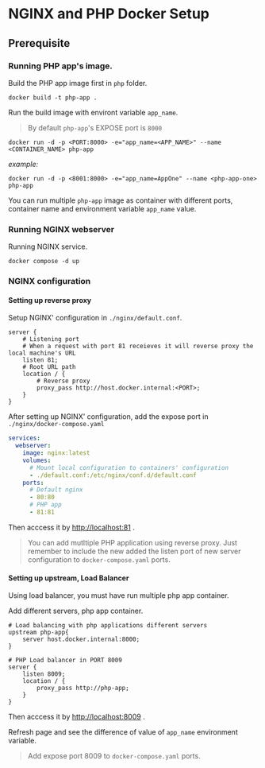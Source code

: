 # NGINX and PHP Docker Setup

## Prerequisite

### Running PHP app's image.

Build the PHP app image first in `php` folder.

```console
docker build -t php-app .
```

Run the build image with environt variable `app_name`.
> By default `php-app`'s EXPOSE port is `8000`

```console
docker run -d -p <PORT:8000> -e="app_name=<APP_NAME>" --name <CONTAINER_NAME> php-app
```

*example:*
```console
docker run -d -p <8001:8000> -e="app_name=AppOne" --name <php-app-one> php-app
```

You can run multiple `php-app` image as container with different ports, container name and environment variable `app_name` value.

### Running NGINX webserver

Running NGINX service.
```console
docker compose -d up
```

### NGINX configuration

#### Setting up reverse proxy

Setup NGINX' configuration in `./nginx/default.conf`.

```nginxconf
server {
    # Listening port
    # When a request with port 81 receieves it will reverse proxy the local machine's URL
    listen 81;
    # Root URL path
    location / {
        # Reverse proxy
        proxy_pass http://host.docker.internal:<PORT>;
    }
}
```

After setting up NGINX' configuration, add the expose port in `./nginx/docker-compose.yaml`

```yaml
services:
  webserver:
    image: nginx:latest
    volumes:
      # Mount local configuration to containers' configuration
      - ./default.conf:/etc/nginx/conf.d/default.conf
    ports:
      # Default nginx
      - 80:80
      # PHP app
      - 81:81
```

Then acccess it by [http://localhost:81](http://localhost:81) .

> You can add mutltiple PHP application using reverse proxy. Just remember to include the new added the listen port of new server configuration to `docker-compose.yaml` ports.

#### Setting up upstream, Load Balancer

Using load balancer, you must have run multiple php app container.

Add different servers, php app container.

```nginxconf
# Load balancing with php applications different servers
upstream php-app{
    server host.docker.internal:8000;
}

# PHP Load balancer in PORT 8009
server {
    listen 8009;
    location / {
        proxy_pass http://php-app;
    }
}
```

Then acccess it by [http://localhost:8009](http://localhost:8009) .

Refresh page and see the difference of value of `app_name` environment variable.


> Add expose port 8009 to `docker-compose.yaml` ports.
